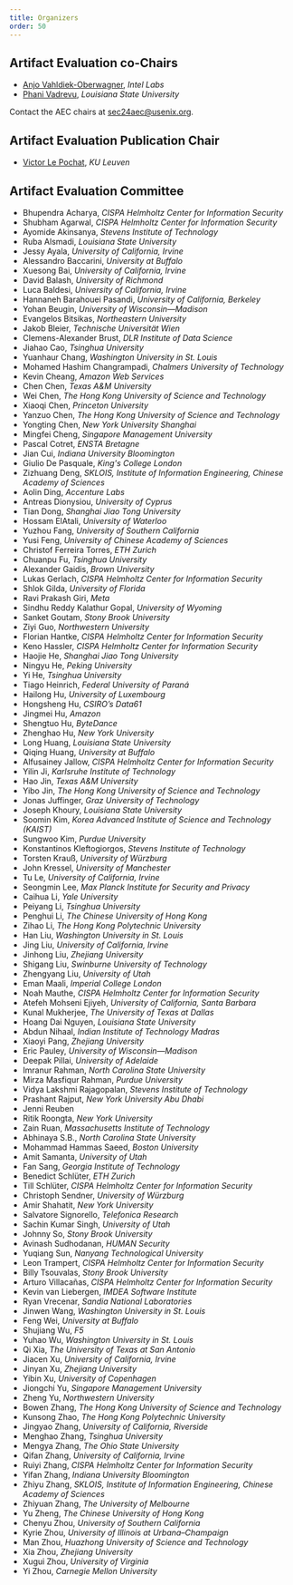 ```yaml
---
title: Organizers
order: 50
---
```


## Artifact Evaluation co-Chairs

* [Anjo Vahldiek-Oberwagner](https://vahldiek.github.io/), _Intel Labs_
* [Phani Vadrevu](https://phanivadrevu.com), _Louisiana State University_

Contact the AEC chairs at [sec24aec@usenix.org](mailto:sec24aec@usenix.org).

## Artifact Evaluation Publication Chair

* [Victor Le Pochat](https://lepoch.at/), _KU Leuven_

## Artifact Evaluation Committee

* Bhupendra Acharya, _CISPA Helmholtz Center for Information Security_  
* Shubham Agarwal, _CISPA Helmholtz Center for Information Security_  
* Ayomide Akinsanya, _Stevens Institute of Technology_  
* Ruba Alsmadi, _Louisiana State University_  
* Jessy Ayala, _University of California, Irvine_  
* Alessandro Baccarini, _University at Buffalo_  
* Xuesong Bai, _University of California, Irvine_  
* David Balash, _University of Richmond_  
* Luca Baldesi, _University of California, Irvine_  
* Hannaneh Barahouei Pasandi, _University of California, Berkeley_  
* Yohan Beugin, _University of Wisconsin—Madison_  
* Evangelos Bitsikas, _Northeastern University_
* Jakob Bleier, _Technische Universität Wien_    
* Clemens-Alexander Brust, _DLR Institute of Data Science_  
* Jiahao Cao, _Tsinghua University_  
* Yuanhaur Chang, _Washington University in St. Louis_  
* Mohamed Hashim Changrampadi, _Chalmers University of Technology_  
* Kevin Cheang, _Amazon Web Services_
* Chen Chen, _Texas A&M University_    
* Wei Chen, _The Hong Kong University of Science and Technology_  
* Xiaoqi Chen, _Princeton University_  
* Yanzuo Chen, _The Hong Kong University of Science and Technology_  
* Yongting Chen, _New York University Shanghai_  
* Mingfei Cheng, _Singapore Management University_  
* Pascal Cotret, _ENSTA Bretagne_  
* Jian Cui, _Indiana University Bloomington_  
* Giulio De Pasquale, _King's College London_  
* Zizhuang Deng, _SKLOIS, Institute of Information Engineering, Chinese Academy of Sciences_  
* Aolin Ding, _Accenture Labs_  
* Antreas Dionysiou, _University of Cyprus_  
* Tian Dong, _Shanghai Jiao Tong University_  
* Hossam ElAtali, _University of Waterloo_  
* Yuzhou Fang, _University of Southern California_  
* Yusi Feng, _University of Chinese Academy of Sciences_  
* Christof Ferreira Torres, _ETH Zurich_  
* Chuanpu Fu, _Tsinghua University_  
* Alexander Gaidis, _Brown University_  
* Lukas Gerlach, _CISPA Helmholtz Center for Information Security_  
* Shlok Gilda, _University of Florida_
* Ravi Prakash Giri, _Meta_  
* Sindhu Reddy Kalathur Gopal, _University of Wyoming_  
* Sanket Goutam, _Stony Brook University_  
* Ziyi Guo, _Northwestern University_  
* Florian Hantke, _CISPA Helmholtz Center for Information Security_  
* Keno Hassler, _CISPA Helmholtz Center for Information Security_  
* Haojie He, _Shanghai Jiao Tong University_  
* Ningyu He, _Peking University_  
* Yi He, _Tsinghua University_  
* Tiago Heinrich, _Federal University of Paraná_  
* Hailong Hu, _University of Luxembourg_  
* Hongsheng Hu, _CSIRO’s Data61_  
* Jingmei Hu, _Amazon_  
* Shengtuo Hu, _ByteDance_  
* Zhenghao Hu, _New York University_  
* Long Huang, _Louisiana State University_  
* Qiqing Huang, _University at Buffalo_  
* Alfusainey Jallow, _CISPA Helmholtz Center for Information Security_  
* Yilin Ji, _Karlsruhe Institute of Technology_  
* Hao Jin, _Texas A&M University_  
* Yibo Jin, _The Hong Kong University of Science and Technology_  
* Jonas Juffinger, _Graz University of Technology_  
* Joseph Khoury, _Louisiana State University_  
* Soomin Kim, _Korea Advanced Institute of Science and Technology (KAIST)_  
* Sungwoo Kim, _Purdue University_  
* Konstantinos Kleftogiorgos, _Stevens Institute of Technology_  
* Torsten Krauß, _University of Würzburg_  
* John Kressel, _University of Manchester_  
* Tu Le, _University of California, Irvine_  
* Seongmin Lee, _Max Planck Institute for Security and Privacy_  
* Caihua Li, _Yale University_  
* Peiyang Li, _Tsinghua University_  
* Penghui Li, _The Chinese University of Hong Kong_  
* Zihao Li, _The Hong Kong Polytechnic University_  
* Han Liu, _Washington University in St. Louis_  
* Jing Liu, _University of California, Irvine_  
* Jinhong Liu, _Zhejiang University_  
* Shigang Liu, _Swinburne University of Technology_  
* Zhengyang Liu, _University of Utah_  
* Eman Maali, _Imperial College London_  
* Noah Mauthe, _CISPA Helmholtz Center for Information Security_  
* Atefeh Mohseni Ejiyeh, _University of California, Santa Barbara_  
* Kunal Mukherjee, _The University of Texas at Dallas_  
* Hoang Dai Nguyen, _Louisiana State University_  
* Abdun Nihaal, _Indian Institute of Technology Madras_  
* Xiaoyi Pang, _Zhejiang University_  
* Eric Pauley, _University of Wisconsin—Madison_  
* Deepak Pillai, _University of Adelaide_  
* Imranur Rahman, _North Carolina State University_  
* Mirza Masfiqur Rahman, _Purdue University_
* Vidya Lakshmi Rajagopalan, _Stevens Institute of Technology_    
* Prashant Rajput, _New York University Abu Dhabi_  
* Jenni Reuben  
* Ritik Roongta, _New York University_  
* Zain Ruan, _Massachusetts Institute of Technology_  
* Abhinaya S.B., _North Carolina State University_  
* Mohammad Hammas Saeed, _Boston University_  
* Amit Samanta, _University of Utah_  
* Fan Sang, _Georgia Institute of Technology_  
* Benedict Schlüter, _ETH Zurich_  
* Till Schlüter, _CISPA Helmholtz Center for Information Security_  
* Christoph Sendner, _University of Würzburg_  
* Amir Shahatit, _New York University_
* Salvatore Signorello, _Telefonica Research_
* Sachin Kumar Singh, _University of Utah_  
* Johnny So, _Stony Brook University_  
* Avinash Sudhodanan, _HUMAN Security_  
* Yuqiang Sun, _Nanyang Technological University_  
* Leon Trampert, _CISPA Helmholtz Center for Information Security_  
* Billy Tsouvalas, _Stony Brook University_
* Arturo Villacañas, _CISPA Helmholtz Center for Information Security_  
* Kevin van Liebergen, _IMDEA Software Institute_  
* Ryan Vrecenar, _Sandia National Laboratories_  
* Jinwen Wang, _Washington University in St. Louis_  
* Feng Wei, _University at Buffalo_  
* Shujiang Wu, _F5_  
* Yuhao Wu, _Washington University in St. Louis_  
* Qi Xia, _The University of Texas at San Antonio_  
* Jiacen Xu, _University of California, Irvine_  
* Jinyan Xu, _Zhejiang University_  
* Yibin Xu, _University of Copenhagen_
* Jiongchi Yu, _Singapore Management University_   
* Zheng Yu, _Northwestern University_  
* Bowen Zhang, _The Hong Kong University of Science and Technology_
* Kunsong Zhao, _The Hong Kong Polytechnic University_  
* Jingyao Zhang, _University of California, Riverside_  
* Menghao Zhang, _Tsinghua University_  
* Mengya Zhang, _The Ohio State University_  
* Qifan Zhang, _University of California, Irvine_  
* Ruiyi Zhang, _CISPA Helmholtz Center for Information Security_  
* Yifan Zhang, _Indiana University Bloomington_  
* Zhiyu Zhang, _SKLOIS, Institute of Information Engineering, Chinese Academy of Sciences_  
* Zhiyuan Zhang, _The University of Melbourne_  
* Yu Zheng, _The Chinese University of Hong Kong_  
* Chenyu Zhou, _University of Southern California_  
* Kyrie Zhou, _University of Illinois at Urbana–Champaign_  
* Man Zhou, _Huazhong University of Science and Technology_  
* Xia Zhou, _Zhejiang University_  
* Xugui Zhou, _University of Virginia_  
* Yi Zhou, _Carnegie Mellon University_

